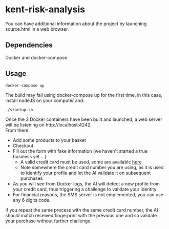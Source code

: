 # kent-risk-analysis

You can have additional information about the project by launching source.html in a web browser.

## Dependencies

Docker and docker-compose

## Usage
```
docker-compose up 
```

The build may fail using docker-compose up for the first time, in this case, install nodeJS on your computer and:

```
./startup.sh
```

Once the 3 Docker containers have been built and launched, a web server will be listening on http://localhost:4242.  
From there:
* Add some products to your basket
* Checkout
* Fill out the form with fake information (we haven't started a true business yet ...)
    * A valid credit card must be used, some are available [here](https://developers.braintreepayments.com/guides/credit-cards/testing-go-live/php)
     * Note somewhere the credit card number you are using, as it is used to identify your profile and let the AI validate it on subsequent purchases
* As you will see from Docker logs, the AI will detect a new profile from your credit card, thus triggering a challenge to validate your identity
* For financial reasons, the SMS server is not emplemented, you can use any 6 digits code.

If you repeat the same process with the same credit card number, the AI should match received fingerprint with the previous one and so validate your purchase without further challenge.

